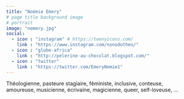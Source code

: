 ```yaml
---
title: "Noémie Emery"
# page title background image
# portrait
image: "nemery.jpg"
social:
  - icon : "instagram" # https://teenyicons.com/
    link : "https://www.instagram.com/nonodotheo/"
  - icon : "globe-africa"
    link : "http://pelerine-au-chocolat.blogspot.com/"
  - icon : "twitter"
    link : "https://twitter.com/EmeryNomie1"
---
```


Théologienne, pasteure stagiaire, féministe, inclusive, conteuse, amoureuse, musicienne, écrivaine, magicienne, queer, self-loveuse, ...